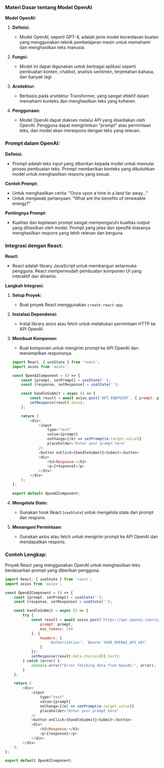 ### **Materi Dasar tentang Model OpenAI**
**Model OpenAI:**
1. **Definisi:**
   - Model OpenAI, seperti GPT-4, adalah jenis model kecerdasan buatan yang menggunakan teknik pembelajaran mesin untuk memahami dan menghasilkan teks manusia.

2. **Fungsi:**
   - Model ini dapat digunakan untuk berbagai aplikasi seperti pembuatan konten, chatbot, analisis sentimen, terjemahan bahasa, dan banyak lagi.

3. **Arsitektur:**
   - Berbasis pada arsitektur Transformer, yang sangat efektif dalam memahami konteks dan menghasilkan teks yang koheren.

4. **Penggunaan:**
   - Model OpenAI dapat diakses melalui API yang disediakan oleh OpenAI. Pengguna dapat mengirimkan "prompt" atau permintaan teks, dan model akan merespons dengan teks yang relevan.

### **Prompt dalam OpenAI:**
**Definisi:**
   - Prompt adalah teks input yang diberikan kepada model untuk memulai proses pembuatan teks. Prompt memberikan konteks yang dibutuhkan model untuk menghasilkan respons yang sesuai.

**Contoh Prompt:**
   - Untuk menghasilkan cerita: "Once upon a time in a land far away..."
   - Untuk menjawab pertanyaan: "What are the benefits of renewable energy?"

**Pentingnya Prompt:**
   - Kualitas dan kejelasan prompt sangat mempengaruhi kualitas output yang dihasilkan oleh model. Prompt yang jelas dan spesifik biasanya menghasilkan respons yang lebih relevan dan berguna.

### **Integrasi dengan React:**
**React:**
   - React adalah library JavaScript untuk membangun antarmuka pengguna. React mempermudah pembuatan komponen UI yang interaktif dan dinamis.

**Langkah Integrasi:**
1. **Setup Proyek:**
   - Buat proyek React menggunakan `create-react-app`.

2. **Instalasi Dependensi:**
   - Instal library axios atau fetch untuk melakukan permintaan HTTP ke API OpenAI.

3. **Membuat Komponen:**
   - Buat komponen untuk mengirim prompt ke API OpenAI dan menampilkan responsnya.
   ```javascript
   import React, { useState } from 'react';
   import axios from 'axios';

   const OpenAIComponent = () => {
       const [prompt, setPrompt] = useState('');
       const [response, setResponse] = useState('');

       const handleSubmit = async () => {
           const result = await axios.post('API_ENDPOINT', { prompt: prompt });
           setResponse(result.data);
       };

       return (
           <div>
               <input 
                   type="text" 
                   value={prompt} 
                   onChange={(e) => setPrompt(e.target.value)} 
                   placeholder="Enter your prompt here"
               />
               <button onClick={handleSubmit}>Submit</button>
               <div>
                   <h3>Response:</h3>
                   <p>{response}</p>
               </div>
           </div>
       );
   };

   export default OpenAIComponent;
   ```
4. **Mengelola State:**
   - Gunakan hook React (`useState`) untuk mengelola state dari prompt dan respons.

5. **Menangani Permintaan:**
   - Gunakan axios atau fetch untuk mengirim prompt ke API OpenAI dan mendapatkan respons.

### **Contoh Lengkap:**
Proyek React yang menggunakan OpenAI untuk menghasilkan teks berdasarkan prompt yang diberikan pengguna.

```javascript
import React, { useState } from 'react';
import axios from 'axios';

const OpenAIComponent = () => {
    const [prompt, setPrompt] = useState('');
    const [response, setResponse] = useState('');

    const handleSubmit = async () => {
        try {
            const result = await axios.post('https://api.openai.com/v1/engines/davinci-codex/completions', {
                prompt: prompt,
                max_tokens: 150
            }, {
                headers: {
                    'Authorization': `Bearer YOUR_OPENAI_API_KEY`
                }
            });
            setResponse(result.data.choices[0].text);
        } catch (error) {
            console.error("Error fetching data from OpenAI:", error);
        }
    };

    return (
        <div>
            <input 
                type="text" 
                value={prompt} 
                onChange={(e) => setPrompt(e.target.value)} 
                placeholder="Enter your prompt here"
            />
            <button onClick={handleSubmit}>Submit</button>
            <div>
                <h3>Response:</h3>
                <p>{response}</p>
            </div>
        </div>
    );
};

export default OpenAIComponent;
```